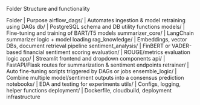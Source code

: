 Folder Structure and functionality

Folder                           | Purpose
airflow_dags/                    | Automates ingestion & model retraining using DAGs
db/                              | PostgreSQL schema and DB utility functions
models/                          | Fine-tuning and training of BART/T5 models
summarizer_core/                 | LangChain summarizer logic + model loading
rag_knowledge/                   | Embeddings, vector DBs, document retrieval pipeline
sentiment_analysis/              | FinBERT or VADER-based financial sentiment scoring
evaluation/                      | ROUGE/metrics evaluation logic
app/                             | Streamlit frontend and dropdown components
api/                             | FastAPI/Flask routes for summarization & sentiment endpoints
retrainer/                       | Auto fine-tuning scripts triggered by DAGs or jobs
ensemble_logic/                  | Combine multiple model/sentiment outputs into a consensus prediction
notebooks/                       | EDA and testing for experiments
utils/                           | Configs, logging, helper functions
deployment/                      | Dockerfile, cloudbuild, deployment infrastructure

